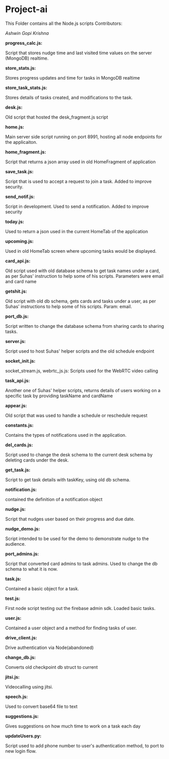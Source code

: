 # Project-ai

This Folder contains all the Node.js scripts 
Contributors: 

_Ashwin Gopi Krishna_

**progress_calc.js:**

Script that stores nudge time and last visited time values on the server (MongoDB) realtime.

**store_stats.js:**

Stores progress updates and time for tasks in MongoDB realtime

**store_task_stats.js:**

Stores details of tasks created, and modifications to the task.

**desk.js:**

Old script that hosted the desk_fragment.js script

**home.js:**

Main server side script running on port 8991, hosting all node endpoints for the applicaiton.

**home_fragment.js:**

Script that returns a json array used in old HomeFragment of application

**save_task.js:**

Script that is used to accept a request to join a task. Added to improve security.

**send_notif.js:**

Script in development. Used to send a notification. Added to improve security

**today.js:**

Used to return a json used in the current HomeTab of the application

**upcoming.js:**

Used in old HomeTab screen where upcoming tasks would be displayed.

**card_api.js:**

Old script used with old database schema to get task names under a card, as per Suhas' instruction to help some of his scripts. Parameters were email and card name

**getshit.js:**

Old script with old db schema, gets cards and tasks under a user, as per Suhas' instructions to help some of his scripts. Param: email.

**port_db.js:**

Script written to change the database schema from sharing cards to sharing tasks.

**server.js:**

Script used to host Suhas' helper scripts and the old schedule endpoint

**socket_init.js:**

socket_stream.js, webrtc_js.js: Scripts used for the WebRTC video calling

**task_api.js:**

Another one of Suhas' helper scripts, returns details of users working on a specific task by providing taskName and cardName

**appear.js:**

Old script that was used to handle a schedule or reschedule request

**constants.js:**

Contains the types of notifications used in the application.

**del_cards.js:**

Script used to change the desk schema to the current desk schema by deleting cards under the desk.

**get_task.js:**
	
Script to get task details with taskKey, using old db schema.

**notification.js:**

contained the definition of a notification object

**nudge.js:**

Script that nudges user based on their progress and due date.

**nudge_demo.js:**

Script intended to be used for the demo to demonstrate nudge to the audience.

**port_admins.js:**

Script that converted card admins to task admins. Used to change the db schema to what it is now.

**task.js:**

Contained a basic object for a task.

**test.js:**

First node script testing out the firebase admin sdk. Loaded basic tasks.

**user.js:**

Contained a user object and a method for finding tasks of user.

**drive_client.js:**

Drive authentication via Node(abandoned)

**change_db.js:**

Converts old checkpoint db struct to current

**jitsi.js:**

Videocalling using jitsi.

**speech.js:**

Used to convert base64 file to text

**suggestions.js:**

Gives suggestions on how much time to work on a task each day

**updateUsers.py:**

Script used to add phone number to user's authentication method, to port to new login flow.
